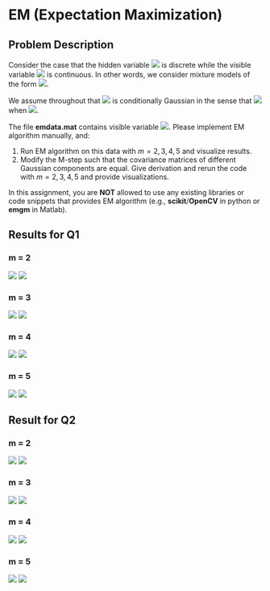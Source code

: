 # EM (Expectation Maximization)
## Problem Description

Consider the case that the hidden variable <img src="http://latex.codecogs.com/gif.latex?y\in\{1,...,m\}"/> is discrete while the visible variable <img src="http://latex.codecogs.com/gif.latex?x\in\,R^d"/> is continuous. 
In other words, we consider mixture models of the form
<img src="http://latex.codecogs.com/gif.latex?p(x)=\sum_{j=1}^mp(x|y=j)p(y=j)"/>.

We assume throughout that <img src="http://latex.codecogs.com/gif.latex?x"/> is conditionally Gaussian in the sense that <img src="http://latex.codecogs.com/gif.latex?x\sim\mathcal{N}(\mu_j,\Sigma_j)"/> when <img src="http://latex.codecogs.com/gif.latex?y=j"/>.

The file **emdata.mat** contains visible variable <img src="http://latex.codecogs.com/gif.latex?x"/>.
Please implement EM algorithm manually, and:
1. Run EM algorithm on this data with $m=2,3,4,5$ and visualize results.
2. Modify the M-step such that the covariance matrices of different Gaussian components are equal. Give derivation and rerun the code with $m=2,3,4,5$ and provide visualizations.

In this assignment, you are **NOT** allowed to use any existing libraries or code snippets that provides EM algorithm (e.g., **scikit**/**OpenCV** in python or **emgm** in Matlab).

## Results for Q1
### m = 2
![](./fig/T3_Q1_m2.png)
![](./fig/T3_Q1_m2_z.png)
### m = 3
![](./fig/T3_Q1_m3.png)
![](./fig/T3_Q1_m3_z.png)
### m = 4
![](./fig/T3_Q1_m4.png)
![](./fig/T3_Q1_m4_z.png)
### m = 5
![](./fig/T3_Q1_m5.png)
![](./fig/T3_Q1_m5_z.png)

## Result for Q2
### m = 2
![](./fig/T3_Q2_m2.png)
![](./fig/T3_Q2_m2_z.png)
### m = 3
![](./fig/T3_Q2_m3.png)
![](./fig/T3_Q2_m3_z.png)
### m = 4
![](./fig/T3_Q2_m4.png)
![](./fig/T3_Q2_m4_z.png)
### m = 5
![](./fig/T3_Q2_m5.png)
![](./fig/T3_Q2_m5_z.png)